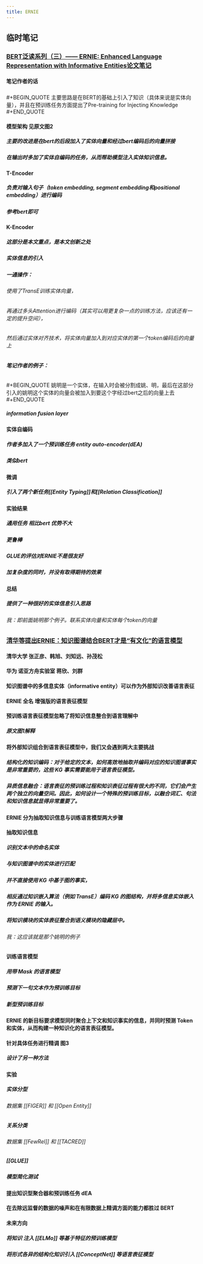 ```yaml
---
title: ERNIE
---
```


## 临时笔记
### [BERT泛读系列（三）—— ERNIE: Enhanced Language Representation with Informative Entities论文笔记](https://www.jianshu.com/p/5e12e6edbd59)
#### 笔记作者的话
#####
#+BEGIN_QUOTE
主要思路是在BERT的基础上引入了知识（具体来说是实体向量），并且在预训练任务方面提出了Pre-training for Injecting Knowledge
#+END_QUOTE
#### 模型架构 见原文图2
##### 主要的改进是在bert的后段加入了实体向量和经过bert编码后的向量拼接
##### 在输出时多加了实体自编码的任务，从而帮助模型注入实体知识信息。
#### T-Encoder
##### 负责对输入句子（token embedding, segment embedding和positional embedding）进行编码
##### 参考bert即可
#### K-Encoder
##### 这部分是本文重点，是本文创新之处
##### 实体信息的引入
##### 一通操作：
###### 使用了TransE训练实体向量，
###### 再通过多头Attention进行编码（其实可以用更复杂一点的训练方法，应该还有一定的提升空间），
###### 然后通过实体对齐技术，将实体向量加入到对应实体的第一个token编码后的向量上
##### 笔记作者的例子：
######
#+BEGIN_QUOTE
姚明是一个实体，在输入时会被分割成姚、明，最后在这部分引入的姚明这个实体的向量会被加入到要这个字经过bert之后的向量上去
#+END_QUOTE
##### information fusion layer
#### 实体自编码
##### 作者多加入了一个预训练任务 entity auto-encoder(dEA)
##### 类似bert
#### 微调
##### 引入了两个新任务[[Entity Typing]]和[[Relation Classification]]
#### 实验结果
##### 通用任务 相比bert 优势不大
##### 更鲁棒
##### GLUE的评估对ERNIE不是很友好
##### 加复杂度的同时，并没有取得期待的效果
#### 总结
##### 提供了一种很好的实体信息引入思路
###### 我：即前面姚明那个例子。联系实体向量和实体每个token的向量
### [清华等提出ERNIE：知识图谱结合BERT才是“有文化”的语言模型](https://www.linkresearcher.com/theses/040314ac-e50f-4208-a302-75b2bb3d5d2a)
#### 清华大学 张正彦、韩旭、刘知远、孙茂松
#### 华为 诺亚方舟实验室 蒋欣、刘群
#### 知识图谱中的多信息实体（informative entity）可以作为外部知识改善语言表征
#### ERNIE 全名 增强版的语言表征模型
#### 预训练语言表征模型忽略了将知识信息整合到语言理解中
##### 原文图1解释
#### 将外部知识组合到语言表征模型中，我们又会遇到两大主要挑战
##### 结构化的知识编码：对于给定的文本，如何高效地抽取并编码对应的知识图谱事实是非常重要的，这些 KG 事实需要能用于语言表征模型。
##### 异质信息融合：语言表征的预训练过程和知识表征过程有很大的不同，它们会产生两个独立的向量空间。因此，如何设计一个特殊的预训练目标，以融合词汇、句法和知识信息就显得非常重要了。
#### ERNIE 分为抽取知识信息与训练语言模型两大步骤
#### 抽取知识信息
##### 识别文本中的命名实体
##### 与知识图谱中的实体进行匹配
##### 并不直接使用 KG 中基于图的事实，
##### 相反通过知识嵌入算法（例如 TransE）编码 KG 的图结构，并将多信息实体嵌入作为 ERNIE 的输入。
##### 将知识模块的实体表征整合到语义模块的隐藏层中。
###### 我：这应该就是那个姚明的例子
#### 训练语言模型
##### 用带 Mask 的语言模型
##### 预测下一句文本作为预训练目标
##### 新型预训练目标
#### ERNIE 的新目标要求模型同时聚合上下文和知识事实的信息，并同时预测 Token 和实体，从而构建一种知识化的语言表征模型。
#### 针对具体任务进行精调 图3
##### 设计了另一种方法
#### 实验
##### 实体分型
###### 数据集 [[FIGER]] 和 [[Open Entity]]
##### 关系分类
###### 数据集 [[FewRel]] 和 [[TACRED]]
##### [[GLUE]]
##### 模型简化测试
#### 提出知识型聚合器和预训练任务 dEA
#### 在去除远监督的数据的噪声和在有限数据上精调方面的能力都胜过 BERT
#### 未来方向
##### 将知识 注入 [[ELMo]] 等基于特征的预训练模型
##### 将形式各异的结构化知识引入 [[ConceptNet]] 等语言表征模型